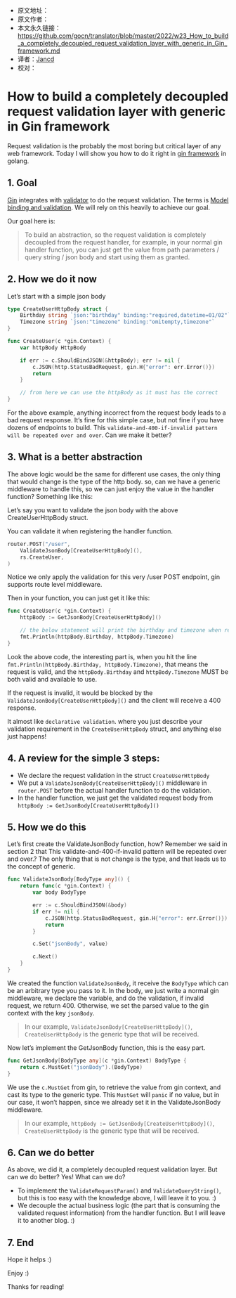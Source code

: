 - 原文地址：
- 原文作者：
- 本文永久链接：https://github.com/gocn/translator/blob/master/2022/w23_How_to_build_a_completely_decoupled_request_validation_layer_with_generic_in_Gin_framework.md
- 译者：[Jancd](https://github.com/Jancd)
- 校对：[]()

# How to build a completely decoupled request validation layer with generic in Gin framework

Request validation is the probably the most boring but critical layer of any web framework. Today I will show you how to do it right in [gin framework](https://github.com/gin-gonic/gin) in golang.

## 1. Goal
[Gin](https://github.com/gin-gonic/gin) integrates with [validator](https://github.com/go-playground/validator) to do the request validation. The terms is [Model binding and validation](https://github.com/gin-gonic/gin#model-binding-and-validation). We will rely on this heavily to achieve our goal.

Our goal here is:

>To build an abstraction, so the request validation is completely decoupled from the request handler, for example, in your normal gin handler function, you can just get the value from path parameters / query string / json body and start using them as granted.

## 2. How we do it now

Let’s start with a simple json body

```go
type CreateUserHttpBody struct {
    Birthday string `json:"birthday" binding:"required,datetime=01/02"`
	Timezone string `json:"timezone" binding:"omitempty,timezone"`
}

func CreateUser(c *gin.Context) {
    var httpBody HttpBody

    if err := c.ShouldBindJSON(&httpBody); err != nil {
        c.JSON(http.StatusBadRequest, gin.H{"error": err.Error()})
        return
    }

    // from here we can use the httpBody as it must has the correct
}
```

For the above example, anything incorrect from the request body leads to a bad request response. It’s fine for this simple case, but not fine if you have dozens of endpoints to build. This `validate-and-400-if-invalid pattern will be repeated over and over`. Can we make it better?

## 3. What is a better abstraction

The above logic would be the same for different use cases, the only thing that would change is the type of the http body. so, can we have a generic middleware to handle this, so we can just enjoy the value in the handler function? Something like this:

Let’s say you want to validate the json body with the above CreateUserHttpBody struct.

You can validate it when registering the handler function.

```go
router.POST("/user",
    ValidateJsonBody[CreateUserHttpBody](),
    rs.CreateUser,
)
```

Notice we only apply the validation for this very /user POST endpoint, gin supports route level middleware.

Then in your function, you can just get it like this:

```go
func CreateUser(c *gin.Context) {
    httpBody := GetJsonBody[CreateUserHttpBody]()

    // the below statement will print the birthday and timezone when receives valid request
    fmt.Println(httpBody.Birthday, httpBody.Timezone)
}
```

Look the above code, the interesting part is, when you hit the line `fmt.Println(httpBody.Birthday, httpBody.Timezone)`, that means the request is valid, and the `httpBody.Birthday` and `httpBody.Timezone` MUST be both valid and available to use.

If the request is invalid, it would be blocked by the `ValidateJsonBody[CreateUserHttpBody]()` and the client will receive a 400 response.

It almost like `declarative validation`. where you just describe your validation requirement in the `CreateUserHttpBody` struct, and anything else just happens!

## 4. A review for the simple 3 steps:

- We declare the request validation in the struct `CreateUserHttpBody`
- We put a `ValidateJsonBody[CreateUserHttpBody]()` middleware in `router.POST` before the actual handler function to do the validation.
- In the handler function, we just get the validated request body from `httpBody := GetJsonBody[CreateUserHttpBody]()`

## 5. How we do this

Let’s first create the ValidateJsonBody function, how? Remember we said in section 2 that This validate-and-400-if-invalid pattern will be repeated over and over.? The only thing that is not change is the type, and that leads us to the concept of generic.

```go
func ValidateJsonBody[BodyType any]() {
    return func(c *gin.Context) {
        var body BodyType

        err := c.ShouldBindJSON(&body)
        if err != nil {
            c.JSON(http.StatusBadRequest, gin.H{"error": err.Error()})
            return
        }

        c.Set("jsonBody", value)

        c.Next()
    }
}
```

We created the function `ValidateJsonBody`, it receive the `BodyType` which can be an arbitrary type you pass to it. In the body, we just write a normal gin middleware, we declare the variable, and do the validation, if invalid request, we return 400. Otherwise, we set the parsed value to the gin context with the key `jsonBody`.

>In our example, `ValidateJsonBody[CreateUserHttpBody]()`, `CreateUserHttpBody` is the generic type that will be received.

Now let’s implement the GetJsonBody function, this is the easy part.

```go
func GetJsonBody[BodyType any](c *gin.Context) BodyType {
	return c.MustGet("jsonBody").(BodyType)
}
```

We use the `c.MustGet` from gin, to retrieve the value from gin context, and cast its type to the generic type. This `MustGet` will `panic` if no value, but in our case, it won’t happen, since we already set it in the ValidateJsonBody middleware.

>In our example, `httpBody := GetJsonBody[CreateUserHttpBody]()`, `CreateUserHttpBody` is the generic type that will be received.

## 6. Can we do better

As above, we did it, a completely decoupled request validation layer. But can we do better? Yes! What can we do?

- To implement the `ValidateRequestParam()` and `ValidateQueryString()`, but this is too easy with the knowledge above, I will leave it to you. :)
- We decouple the actual business logic (the part that is consuming the validated request information) from the handler function. But I will leave it to another blog. :)

## 7. End

Hope it helps :)

Enjoy :)

Thanks for reading!